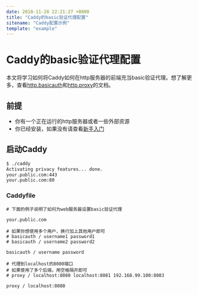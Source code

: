 ```yaml
---
date: 2018-11-28 22:21:27 +0800
title: "Caddy的basic验证代理配置"
sitename: "Caddy配置示例"
template: "example"
---
```


# Caddy的basic验证代理配置

本文将学习如何将Caddy如何在http服务器的前端充当basic验证代理。想了解更多，查看[http.basicauth](http.basicauth.md)和[http.proxy](http.proxy.md)的文档。

## 前提
* 你有一个正在运行的http服务器或者一些外部资源
* 你已经安装，如果没有请查看[新手入门](beginner.md)

## 启动Caddy

```bash
$ ./caddy
Activating privacy features... done.
your.public.com:443
your.public.com:80
```

### Caddyfile

```caddy
# 下面的例子说明了如何为web服务器设置basic验证代理

your.public.com

# 如果你想使用多个用户，换行加上其他用户即可
# basicauth / username1 password1
# basicauth / username2 password2

basicauth / username password

# 代理到localhost的8080端口
# 如果使用了多个后端，用空格隔开即可
# proxy / localhost:8080 localhost:8081 192.168.99.100:8083

proxy / localhost:8080
```
